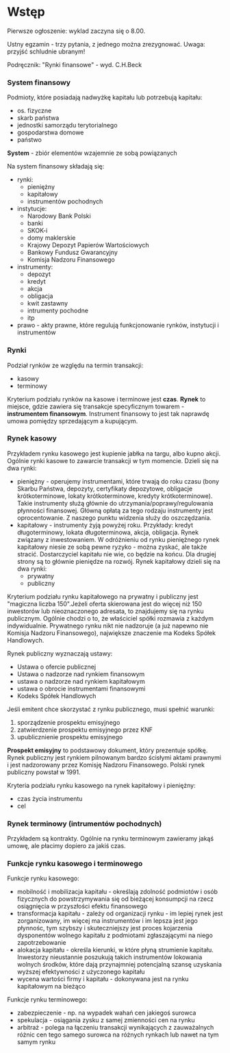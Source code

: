 # Wstęp

Pierwsze ogłoszenie: wyklad zaczyna się o 8.00.

<!-- Prowadzący: Urszula Banaszczak-Soroka
email: urszulasoroka@wp.pl
telefon: 661945195 -->

Ustny egzamin - trzy pytania, z jednego można zrezygnować. Uwaga: przyjść schludnie ubranym!

Podręcznik: "Rynki finansowe" - wyd. C.H.Beck

### System finansowy

Podmioty, które posiadają nadwyżkę kapitału lub potrzebują kapitału:

- os. fizyczne
- skarb państwa
- jednostki samorządu terytorialnego
- gospodarstwa domowe
- państwo

**System** - zbiór elementów wzajemnie ze sobą powiązanych

Na system finansowy składają się:

- rynki:
    - pieniężny
    - kapitałowy
    - instrumentów pochodnych
- instytucje:
    - Narodowy Bank Polski
    - banki
    - SKOK-i
    - domy maklerskie
    - Krajowy Depozyt Papierów Wartościowych
    - Bankowy Fundusz Gwarancyjny
    - Komisja Nadzoru Finansowego
- instrumenty:
    - depozyt
    - kredyt
    - akcja
    - obligacja
    - kwit zastawny
    - intrumenty pochodne
    - itp
- prawo - akty prawne, które regulują funkcjonowanie rynków, instytucji i instrumentów

### Rynki

Podział rynków ze względu na termin transakcji:

- kasowy
- terminowy

Kryterium podziału rynków na kasowe i terminowe jest **czas**. **Rynek** to miejsce, gdzie zawiera się transakcje specyficznym towarem - **instrumentem finansowym**. Instrument finansowy to jest tak naprawdę umowa pomiędzy sprzedającym a kupującym.

### Rynek kasowy

Przykładem rynku kasowego jest kupienie jabłka na targu, albo kupno akcji. Ogólnie rynki kasowe to zawarcie transakcji w tym momencie. Dzieli się na dwa rynki:

- pieniężny - operujemy instrumentami, które trwają do roku czasu (bony Skarbu Państwa, depozyty, certyfikaty depozytowe, obligacje krótkoterminowe, lokaty krótkoterminowe, kredyty krótkoterminowe). Takie instrumenty służą głównie do utrzymania/poprawy/regulowania płynności finansowej. Główną opłatą za tego rodzaju instrumenty jest oprocentowanie. Z naszego punktu widzenia służy do oszczędzania.
- kapitałowy - instrumenty żyją powyżej roku. Przykłady: kredyt długoterminowy, lokata długoterminowa, akcja, obligacja. Rynek związany z inwestowaniem. W odróżnieniu od rynku pieniężnego rynek kapitałowy niesie ze sobą pewne ryzyko - można zyskać, ale także stracić. Dostarczyciel kapitału nie wie, co będzie na końcu. Dla drugiej strony są to głównie pieniędze na rozwój. Rynek kapitałowy dzieli się na dwa rynki:
    - prywatny
    - publiczny

Kryterium podziału rynku kapitałowego na prywatny i publiczny jest "magiczna liczba 150".Jeżeli oferta skierowana jest do więcej niż 150 inwestorów lub nieoznaczonego adresata, to znajdujemy się na rynku publicznym. Ogólnie chodzi o to, że właściciel spółki rozmawia z każdym indywidualnie. Prywatnego rynku nikt nie nadzoruje (a już napewno nie Komisja Nadzoru Finansowego), największe znaczenie ma Kodeks Spółek Handlowych.

Rynek publiczny wyznaczają ustawy:

- Ustawa o ofercie publicznej
- Ustawa o nadzorze nad rynkiem finansowym
- ustawa o nadzorze nad rynkiem kapitałowym
- ustawa o obrocie instrumentami finansowymi
- Kodeks Spółek Handlowych

Jeśli emitent chce skorzystać z rynku publicznego, musi spełnić warunki:

1. sporządzenie prospektu emisyjnego
2. zatwierdzenie prospektu emisyjnego przez KNF
3. upublicznienie prospektu emisyjnego

**Prospekt emisyjny** to podstawowy dokument, który prezentuje spółkę. Rynek publiczny jest rynkiem pilnowanym bardzo ścisłymi aktami prawnymi i jest nadzorowany przez Komisję Nadzoru Finansowego. Polski rynek publiczny powstał w 1991.

Kryteria podziału rynku kasowego na rynek kapitałowy i pieniężny:

- czas życia instrumentu 
- cel

### Rynek terminowy (intrumentów pochodnych)

Przykładem są kontrakty. Ogólnie na rynku terminowym zawieramy jakąś umowę, ale płacimy dopiero za jakiś czas.

### Funkcje rynku kasowego i terminowego

Funkcje rynku kasowego:

- mobilność i mobilizacja kapitału - określają zdolność podmiotów i osób fizycznych do powstrzymywania się od bieżącej konsumpcji na rzecz osiągnięcia w przyszłości efektu finansowego
- transformacja kapitału - zależy od organizacji  rynku - im lepiej rynek jest zorganizowany, im więcej ma instrumentów i im lepsza jest jego płynnośc, tym szybszy i skuteczniejszy jest proces kojarzenia dysponentów wolnego kapitału z podmiotami zgłaszającymi na niego zapotrzebowanie
- alokacja kapitału - określa kierunki, w które płyną strumienie kapitału. Inwestorzy nieustannie poszukują takich instrumentów lokowania wolnych środków, które dają przynajmniej potencjalną szansę uzyskania wyższej efektywności z użyczonego kapitału
- wycena wartości firmy i kapitału - dokonywana jest na rynku kapitałowym na bieżąco

Funkcje rynku terminowego:

- zabezpieczenie - np. na wypadek wahań cen jakiegoś surowca
- spekulacja - osiągania zysku z samej zmienności cen na rynku
- arbitraż - polega na łączeniu transakcji wynikających z zauważalnych różnic cen tego samego surowca na różnych rynkach lub nawet na tym samym rynku